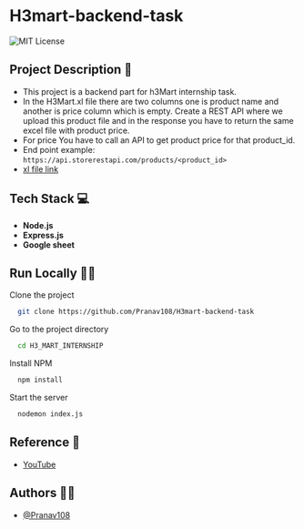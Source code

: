 # H3mart-backend-task

![MIT License](https://img.shields.io/apm/l/atomic-design-ui.svg?)

## Project Description 📑

- This project is a backend part for h3Mart internship task.
- In the H3Mart.xl file there are two columns one is product name and another is price column which is empty. Create a REST API where we upload this product file and in the response you have to return the same excel file with product price.
- For price You have to call an API to get product price for that product_id.
- End point example: `https://api.storerestapi.com/products/<product_id>`
- [xl file link](https://docs.google.com/spreadsheets/d/1XkfAqpgaW7iuBYepjxMKGOTRdlzqSqtOnUuV_1U_FCc/edit?usp=sharing)

## Tech Stack 💻

- **Node.js**
- **Express.js**
- **Google sheet**

## Run Locally 🧑‍💻

Clone the project

```bash
  git clone https://github.com/Pranav108/H3mart-backend-task
```

Go to the project directory

```bash
  cd H3_MART_INTERNSHIP
```

Install NPM

```bash
  npm install
```

Start the server

```bash
  nodemon index.js
```

## Reference 🙏

- [YouTube](https://youtu.be/PFJNJQCU_lo)

## Authors 👨‍💻

- [@Pranav108](https://www.github.com/Pranav108)
